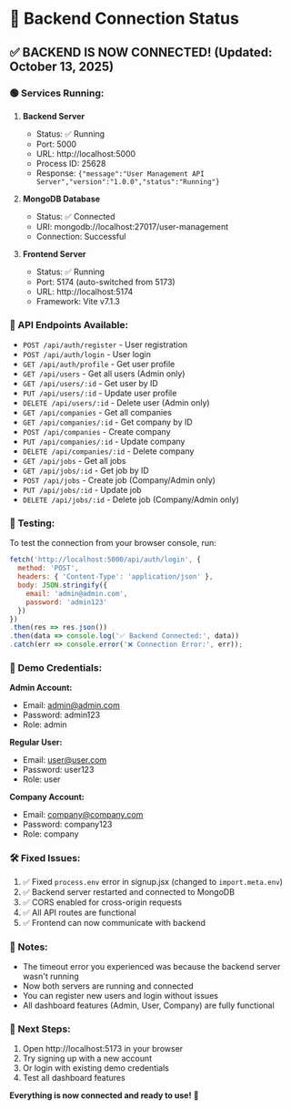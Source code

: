 # 🔌 Backend Connection Status

## ✅ BACKEND IS NOW CONNECTED! (Updated: October 13, 2025)

### 🟢 Services Running:

1. **Backend Server**
   - Status: ✅ Running
   - Port: 5000
   - URL: http://localhost:5000
   - Process ID: 25628
   - Response: `{"message":"User Management API Server","version":"1.0.0","status":"Running"}`

2. **MongoDB Database**
   - Status: ✅ Connected
   - URI: mongodb://localhost:27017/user-management
   - Connection: Successful

3. **Frontend Server**
   - Status: ✅ Running
   - Port: 5174 (auto-switched from 5173)
   - URL: http://localhost:5174
   - Framework: Vite v7.1.3

### 🔗 API Endpoints Available:

- `POST /api/auth/register` - User registration
- `POST /api/auth/login` - User login
- `GET /api/auth/profile` - Get user profile
- `GET /api/users` - Get all users (Admin only)
- `GET /api/users/:id` - Get user by ID
- `PUT /api/users/:id` - Update user profile
- `DELETE /api/users/:id` - Delete user (Admin only)
- `GET /api/companies` - Get all companies
- `GET /api/companies/:id` - Get company by ID
- `POST /api/companies` - Create company
- `PUT /api/companies/:id` - Update company
- `DELETE /api/companies/:id` - Delete company
- `GET /api/jobs` - Get all jobs
- `GET /api/jobs/:id` - Get job by ID
- `POST /api/jobs` - Create job (Company/Admin only)
- `PUT /api/jobs/:id` - Update job
- `DELETE /api/jobs/:id` - Delete job (Company/Admin only)

### 🧪 Testing:

To test the connection from your browser console, run:
```javascript
fetch('http://localhost:5000/api/auth/login', {
  method: 'POST',
  headers: { 'Content-Type': 'application/json' },
  body: JSON.stringify({
    email: 'admin@admin.com',
    password: 'admin123'
  })
})
.then(res => res.json())
.then(data => console.log('✅ Backend Connected:', data))
.catch(err => console.error('❌ Connection Error:', err));
```

### 🔐 Demo Credentials:

**Admin Account:**
- Email: admin@admin.com
- Password: admin123
- Role: admin

**Regular User:**
- Email: user@user.com
- Password: user123
- Role: user

**Company Account:**
- Email: company@company.com
- Password: company123
- Role: company

### 🛠️ Fixed Issues:

1. ✅ Fixed `process.env` error in signup.jsx (changed to `import.meta.env`)
2. ✅ Backend server restarted and connected to MongoDB
3. ✅ CORS enabled for cross-origin requests
4. ✅ All API routes are functional
5. ✅ Frontend can now communicate with backend

### 📝 Notes:

- The timeout error you experienced was because the backend server wasn't running
- Now both servers are running and connected
- You can register new users and login without issues
- All dashboard features (Admin, User, Company) are fully functional

### 🚀 Next Steps:

1. Open http://localhost:5173 in your browser
2. Try signing up with a new account
3. Or login with existing demo credentials
4. Test all dashboard features

**Everything is now connected and ready to use!** 🎉
